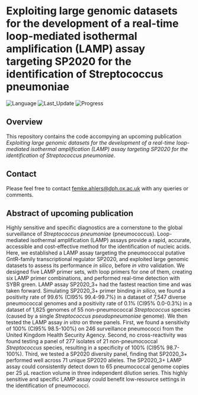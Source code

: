 # Exploiting large genomic datasets for the development of a real-time loop-mediated isothermal amplification (LAMP) assay targeting SP2020 for the identification of Streptococcus pneumoniae 

![Language](https://img.shields.io/badge/Coding%20Language-R%20version%204.2.1-blueviolet)
![Last_Update](https://img.shields.io/badge/Last%20Repository%20Update-March%202023-brightgreen)
![Progress](https://img.shields.io/badge/Repository%20Progress-Complete-brightgreen)


## Overview
This repository contains the code accompying an upcoming publication *Exploiting large genomic datasets for the development of a real-time loop-mediated isothermal amplification (LAMP) assay targeting SP2020 for the identification of Streptococcus pneumoniae*.


## Contact
Please feel free to contact femke.ahlers@dph.ox.ac.uk with any queries or comments.


## Abstract of upcoming publication
Highly sensitive and specific diagnostics are a cornerstone to the global surveillance of *Streptococcus pneumoniae* (pneumococcus). Loop-mediated isothermal amplification (LAMP) assays provide a rapid, accurate, accessible and cost-effective method for the identification of nucleic acids. Here, we established a LAMP assay targeting the pneumococcal putative GntR-family transcriptional regulator SP2020, and exploited large genomic datasets to assess its performance *in silico*, before *in vitro* validation. We designed five LAMP primer sets, with loop primers for one of them, creating six LAMP primer combinations, and performed real-time detection with SYBR green. LAMP assay SP2020_3+ had the fastest reaction time and was taken forward. Simulating SP2020_3+ primer binding *in silico*, we found a positivity rate of 99.6% (CI95% 99.4-99.7%) in a dataset of 7,547 diverse pneumococcal genomes and a positivity rate of 0.1% (CI95% 0.0-0.3%) in a dataset of 1,825 genomes of 55 non-pneumococcal *Streptococcus* species (caused by a single *Streptococcus pseudopneumoniae* genome). We then tested the LAMP assay *in vitro* on three panels. First, we found a sensitivity of 100% (CI95% 98.5-100%) on 246 surveillance pneumococci from the United Kingdom Health Security Agency. Second, no cross-reactivity was found testing a panel of 277 isolates of 21 non-pneumococcal *Streptococcus* species, resulting in a specificity of 100% (CI95% 98.7-100%). Third, we tested a SP2020 diversity panel, finding that SP2020_3+ performed well across 71 unique SP2020 alleles. The SP2020_3+ LAMP assay could consistently detect down to 65 pneumococcal genome copies per 25 μL reaction volume in three independent dilution series. This highly sensitive and specific LAMP assay could benefit low-resource settings in the identification of pneumococci. 
